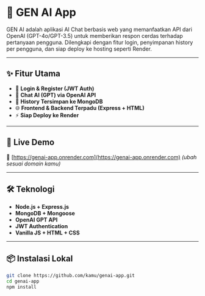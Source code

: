 # 🤖 GEN AI App

GEN AI adalah aplikasi AI Chat berbasis web yang memanfaatkan API dari OpenAI (GPT-4o/GPT-3.5) untuk memberikan respon cerdas terhadap pertanyaan pengguna. Dilengkapi dengan fitur login, penyimpanan history per pengguna, dan siap deploy ke hosting seperti Render.

---

## ✨ Fitur Utama

- 🔐 **Login & Register (JWT Auth)**
- 💬 **Chat AI (GPT) via OpenAI API**
- 🧠 **History Tersimpan ke MongoDB**
- 🌐 **Frontend & Backend Terpadu (Express + HTML)**
- ⚡ **Siap Deploy ke Render**

---

## 🚀 Live Demo
🔗 [https://genai-app.onrender.com](https://genai-app.onrender.com) *(ubah sesuai domain kamu)*

---

## 🛠️ Teknologi

- **Node.js + Express.js**
- **MongoDB + Mongoose**
- **OpenAI GPT API**
- **JWT Authentication**
- **Vanilla JS + HTML + CSS**

---

## 📦 Instalasi Lokal

```bash
git clone https://github.com/kamu/genai-app.git
cd genai-app
npm install

